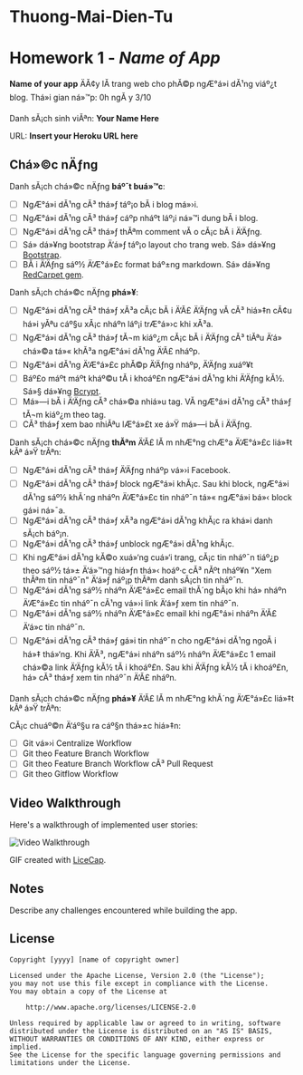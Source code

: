 # Thuong-Mai-Dien-Tu

# Homework 1 - *Name of App*

**Name of your app** ÄĂ¢y lĂ  trang web cho phĂ©p ngÆ°á»i dĂ¹ng viáº¿t blog. Thá»i gian ná»™p: 0h ngĂ y 3/10

Danh sĂ¡ch sinh viĂªn: **Your Name Here**

URL: **Insert your Heroku URL here**

## Chá»©c nÄƒng

Danh sĂ¡ch chá»©c nÄƒng **báº¯t buá»™c**:

* [ ] NgÆ°á»i dĂ¹ng cĂ³ thá»ƒ táº¡o bĂ i blog má»›i.
* [ ] NgÆ°á»i dĂ¹ng cĂ³ thá»ƒ cáº­p nháº­t láº¡i ná»™i dung bĂ i blog.
* [ ] NgÆ°á»i dĂ¹ng cĂ³ thá»ƒ thĂªm comment vĂ o cĂ¡c bĂ i Ä‘Äƒng.
* [ ] Sá»­ dá»¥ng bootstrap Ä‘á»ƒ táº¡o layout cho trang web. Sá»­ dá»¥ng [Bootstrap](https://rubygems.org/gems/bootstrap/versions/4.0.0.alpha3).
* [ ] BĂ i Ä‘Äƒng sáº½ Ä‘Æ°á»£c format báº±ng markdown. Sá»­ dá»¥ng [RedCarpet gem](https://github.com/vmg/redcarpet).

Danh sĂ¡ch chá»©c nÄƒng **phá»¥**:

* [ ] NgÆ°á»i dĂ¹ng cĂ³ thá»ƒ xĂ³a cĂ¡c bĂ i Ä‘Ă£ Ä‘Äƒng vĂ  cĂ³ hiá»‡n cĂ¢u há»i yĂªu cáº§u xĂ¡c nháº­n láº¡i trÆ°á»›c khi xĂ³a.
* [ ] NgÆ°á»i dĂ¹ng cĂ³ thá»ƒ tĂ¬m kiáº¿m cĂ¡c bĂ i Ä‘Äƒng cĂ³ tiĂªu Ä‘á» chá»©a tá»« khĂ³a ngÆ°á»i dĂ¹ng Ä‘Ă£ nháº­p.
* [ ] NgÆ°á»i dĂ¹ng Ä‘Æ°á»£c phĂ©p Ä‘Äƒng nháº­p, Ä‘Äƒng xuáº¥t
* [ ] Báº£o máº­t máº­t kháº©u tĂ i khoáº£n ngÆ°á»i dĂ¹ng khi Ä‘Äƒng kĂ½. Sá»§ dá»¥ng [Bcrypt](https://github.com/codahale/bcrypt-ruby).
* [ ] Má»—i bĂ i Ä‘Äƒng cĂ³ chá»©a nhiá»u tag. VĂ  ngÆ°á»i dĂ¹ng cĂ³ thá»ƒ tĂ¬m kiáº¿m theo tag.
* [ ] CĂ³ thá»ƒ xem bao nhiĂªu lÆ°á»£t xe á»Ÿ má»—i bĂ i Ä‘Äƒng.

Danh sĂ¡ch chá»©c nÄƒng **thĂªm** Ä‘Ă£ lĂ m nhÆ°ng chÆ°a Ä‘Æ°á»£c liá»‡t kĂª á»Ÿ trĂªn:

* [ ] NgÆ°á»i dĂ¹ng cĂ³ thá»ƒ Ä‘Äƒng nháº­p vá»›i Facebook.
* [ ] NgÆ°á»i dĂ¹ng cĂ³ thá»ƒ block ngÆ°á»i khĂ¡c. Sau khi block, ngÆ°á»i dĂ¹ng sáº½ khĂ´ng nháº­n Ä‘Æ°á»£c tin nháº¯n tá»« ngÆ°á»i bá»‹ block gá»­i ná»¯a.
* [ ] NgÆ°á»i dĂ¹ng cĂ³ thá»ƒ xĂ³a ngÆ°á»i dĂ¹ng khĂ¡c ra khá»i danh sĂ¡ch báº¡n.
* [ ] NgÆ°á»i dĂ¹ng cĂ³ thá»ƒ unblock ngÆ°á»i dĂ¹ng khĂ¡c.
* [ ] Khi ngÆ°á»i dĂ¹ng kĂ©o xuá»‘ng cuá»‘i trang, cĂ¡c tin nháº¯n tiáº¿p theo sáº½ tá»± Ä‘á»™ng hiá»ƒn thá»‹ hoáº·c cĂ³ nĂºt nháº¥n "Xem thĂªm tin nháº¯n" Ä‘á»ƒ náº¡p thĂªm danh sĂ¡ch tin nháº¯n.
* [ ] NgÆ°á»i dĂ¹ng sáº½ nháº­n Ä‘Æ°á»£c email thĂ´ng bĂ¡o khi há» nháº­n Ä‘Æ°á»£c tin nháº¯n cĂ¹ng vá»›i link Ä‘á»ƒ xem tin nháº¯n.
* [ ] NgÆ°á»i dĂ¹ng sáº½ nháº­n Ä‘Æ°á»£c email khi ngÆ°á»i nháº­n Ä‘Ă£ Ä‘á»c tin nháº¯n.
* [ ] NgÆ°á»i dĂ¹ng cĂ³ thá»ƒ gá»­i tin nháº¯n cho ngÆ°á»i dĂ¹ng ngoĂ i há»‡ thá»‘ng. Khi Ä‘Ă³, ngÆ°á»i nháº­n sáº½ nháº­n Ä‘Æ°á»£c 1 email chá»©a link Ä‘Äƒng kĂ½ tĂ i khoáº£n. Sau khi Ä‘Äƒng kĂ½ tĂ i khoáº£n, há» cĂ³ thá»ƒ xem tin nháº¯n Ä‘Ă£ nháº­n.

Danh sĂ¡ch chá»©c nÄƒng **phá»¥** Ä‘Ă£ lĂ m nhÆ°ng khĂ´ng Ä‘Æ°á»£c liá»‡t kĂª á»Ÿ trĂªn:

CĂ¡c chuáº©n Ä‘áº§u ra cáº§n thá»±c hiá»‡n:
* [ ] Git vá»›i Centralize Workflow
* [ ] Git theo Feature Branch Workflow
* [ ] Git theo Feature Branch Workflow cĂ³ Pull Request
* [ ] Git theo Gitflow Workflow
## Video Walkthrough

Here's a walkthrough of implemented user stories:

![Video Walkthrough](relative-path-to-your-gif-file-on-github-or-absolute-path-to-file-on-imgur-or-youtube)

GIF created with [LiceCap](http://www.cockos.com/licecap/).

## Notes

Describe any challenges encountered while building the app.

## License

    Copyright [yyyy] [name of copyright owner]

    Licensed under the Apache License, Version 2.0 (the "License");
    you may not use this file except in compliance with the License.
    You may obtain a copy of the License at

        http://www.apache.org/licenses/LICENSE-2.0

    Unless required by applicable law or agreed to in writing, software
    distributed under the License is distributed on an "AS IS" BASIS,
    WITHOUT WARRANTIES OR CONDITIONS OF ANY KIND, either express or implied.
    See the License for the specific language governing permissions and
    limitations under the License.
